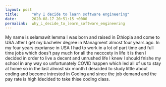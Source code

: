 ```yaml
---
layout: post
title:      "Why I decide to learn software engineering"
date:       2020-08-17 20:51:15 +0000
permalink:  why_i_decide_to_learn_software_engineering
---
```



My name is selamawit lemma I was born and raised in Ethiopia and come to USA after I  get my bacheler degree in Managment almost four years ago. In my four years exprianse in USA I had to work in a lot of part time and full time jobs which does't pay much for all the necccety in life it is then I decided in order to live  a decent and unrushed life  I knew I should fnishe my school in any way so unfortunately COVID happen which led all of us to stay at home so in the last almost six month I descided to study little about coding and become intrested in Coding and since the job demand and the pay rate is high Idecided to take thise coding class.

